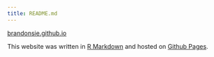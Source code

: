 ```yaml
---
title: README.md
---
```


[brandonsie.github.io](https://brandonsie.github.io)

This website was written in [R Markdown](https://rmarkdown.rstudio.com/) and hosted on [Github Pages](https://pages.github.com/).

